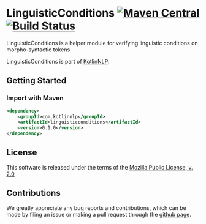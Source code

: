 # LinguisticConditions [![Maven Central](https://img.shields.io/maven-central/v/com.kotlinnlp/linguisticconditions.svg?label=Maven%20Central)](https://search.maven.org/search?q=g:%22com.kotlinnlp%22%20AND%20a:%22linguisticconditions%22) [![Build Status](https://travis-ci.org/KotlinNLP/LinguisticConditions.svg?branch=master)](https://travis-ci.org/KotlinNLP/LinguisticConditions)

LinguisticConditions is a helper module for verifying linguistic conditions on morpho-syntactic tokens.

LinguisticConditions is part of [KotlinNLP](http://kotlinnlp.com/ "KotlinNLP").


## Getting Started

### Import with Maven

```xml
<dependency>
    <groupId>com.kotlinnlp</groupId>
    <artifactId>linguisticconditions</artifactId>
    <version>0.1.0</version>
</dependency>
```


## License

This software is released under the terms of the 
[Mozilla Public License, v. 2.0](https://mozilla.org/MPL/2.0/ "Mozilla Public License, v. 2.0")


## Contributions

We greatly appreciate any bug reports and contributions, which can be made by filing an issue or making a pull 
request through the [github page](https://github.com/KotlinNLP/LinguisticConditions "LinguisticConditions on GitHub").

